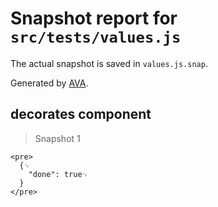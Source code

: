 # Snapshot report for `src/tests/values.js`

The actual snapshot is saved in `values.js.snap`.

Generated by [AVA](https://ava.li).

## decorates component

> Snapshot 1

    <pre>
      {␊
        "done": true␊
      }
    </pre>
